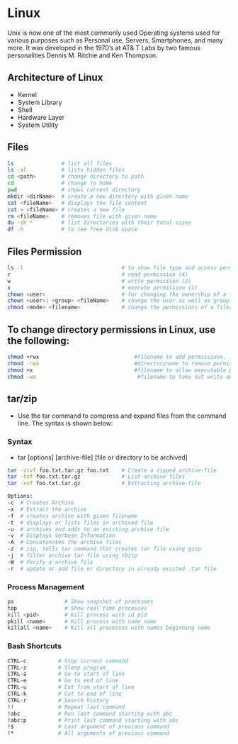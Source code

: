# Linux 
Unix is now one of the most commonly used Operating systems used for various purposes such as Personal use, Servers, Smartphones, and many more. It was developed in the 1970’s at AT& T Labs by two famous personalities Dennis M. Ritchie and Ken Thompson.

## Architecture of Linux
- Kernel
- System Library
- Shell
- Hardware Layer
- System Utility

## Files
```sh
ls               # list all files
ls -al           # lists hidden files
cd <path>        # change directory to path
cd               # change to home
pwd              # shows current directory
mkdir <dirName>  # create a new directory with given name
cat <fileName>   # displays the file content
cat > <fileName> # creates a new file
rm <fileName>    # removes file with given name
du -sh *         # list directories with their total sizes 
df -h            # to see free disk space

```

## Files Permission
```sh
ls -l                              	# to show file type and access permission
r                                  	# read permission (4)
w                                  	# write permission (2)
x                                  	# execute permission (1)
chown <user>                       	# for changing the ownership of a file/directory
chown <user>: <group> <fileName>   	# change the user as well as group for a file or directory
chmod <mode> <filename>				# change the permissions of a file/directory

```

## To change directory permissions in Linux, use the following:
```sh
chmod +rwx                              #filename to add permissions.
chmod -rwx                              #directoryname to remove permissions.
chmod +x                                #filename to allow executable permissions.
chmod -wx                                #filename to take out write and executable permissions.
```
## tar/zip
- Use the tar command to compress and expand files from the command line. The syntax is shown below:

### Syntax
- tar [options] [archive-file] [file or directory to be archived] 

```sh
tar -zcvf foo.txt.tar.gz foo.txt	# Create a zipped archive-file
tar -tvf foo.txt.tar.gz				# List archive files
tar -xvf foo.txt.tar.gz				# Extracting archive-file

Options:
-c 	# Creates Archive 
-x 	# Extract the archive 
-f 	# creates archive with given filename 
-t 	# displays or lists files in archived file 
-u 	# archives and adds to an existing archive file 
-v 	# Displays Verbose Information 
-A 	# Concatenates the archive files 
-z 	# zip, tells tar command that creates tar file using gzip 
-j 	# filter archive tar file using tbzip 
-W 	# Verify a archive file 
-r 	# update or add file or directory in already existed .tar file
```

### Process Management
```sh
ps                # Show snapshot of processes
top               # Show real time processes
kill <pid>        # Kill process with id pid
pkill <name>      # Kill process with name name
killall <name>    # Kill all processes with names beginning name
```

### Bash Shortcuts
```sh
CTRL-c          # Stop current command
CTRL-z          # Sleep program
CTRL-a          # Go to start of line
CTRL-e          # Go to end of line
CTRL-u          # Cut from start of line
CTRL-k          # Cut to end of line
CTRL-r          # Search history
!!              # Repeat last command
!abc            # Run last command starting with abc
!abc:p          # Print last command starting with abc
!$              # Last argument of previous command
!*              # All arguments of previous command
```
